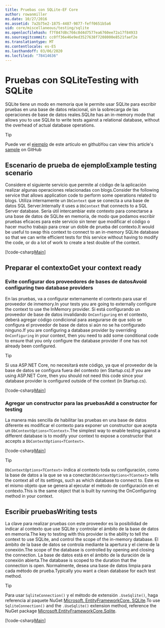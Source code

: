 ```yaml
---
title: Pruebas con SQLite-EF Core
author: rowanmiller
ms.date: 10/27/2016
ms.assetid: 7a2b75e2-1875-4487-9877-feff0651b5a6
uid: core/miscellaneous/testing/sqlite
ms.openlocfilehash: f7f847d8c766c0d4d7577ea6760ee72a17f84933
ms.sourcegitcommit: cc0ff36e46e9ed3527638f7208000e8521faef2e
ms.translationtype: MT
ms.contentlocale: es-ES
ms.lasthandoff: 03/06/2020
ms.locfileid: "78414636"
---
```

# <a name="testing-with-sqlite"></a><span data-ttu-id="ea02a-102">Pruebas con SQLite</span><span class="sxs-lookup"><span data-stu-id="ea02a-102">Testing with SQLite</span></span>

<span data-ttu-id="ea02a-103">SQLite tiene un modo en memoria que le permite usar SQLite para escribir pruebas en una base de datos relacional, sin la sobrecarga de las operaciones de base de datos reales.</span><span class="sxs-lookup"><span data-stu-id="ea02a-103">SQLite has an in-memory mode that allows you to use SQLite to write tests against a relational database, without the overhead of actual database operations.</span></span>

> [!TIP]  
> <span data-ttu-id="ea02a-104">Puede ver el [ejemplo](https://github.com/dotnet/EntityFramework.Docs/tree/master/samples/core/Miscellaneous/Testing) de este artículo en github</span><span class="sxs-lookup"><span data-stu-id="ea02a-104">You can view this article's [sample](https://github.com/dotnet/EntityFramework.Docs/tree/master/samples/core/Miscellaneous/Testing) on GitHub</span></span>

## <a name="example-testing-scenario"></a><span data-ttu-id="ea02a-105">Escenario de prueba de ejemplo</span><span class="sxs-lookup"><span data-stu-id="ea02a-105">Example testing scenario</span></span>

<span data-ttu-id="ea02a-106">Considere el siguiente servicio que permite al código de la aplicación realizar algunas operaciones relacionadas con blogs.</span><span class="sxs-lookup"><span data-stu-id="ea02a-106">Consider the following service that allows application code to perform some operations related to blogs.</span></span> <span data-ttu-id="ea02a-107">Utiliza internamente un `DbContext` que se conecta a una base de datos SQL Server.</span><span class="sxs-lookup"><span data-stu-id="ea02a-107">Internally it uses a `DbContext` that connects to a SQL Server database.</span></span> <span data-ttu-id="ea02a-108">Sería útil intercambiar este contexto para conectarse a una base de datos de SQLite en memoria, de modo que podamos escribir pruebas eficaces para este servicio sin tener que modificar el código o hacer mucho trabajo para crear un doble de prueba del contexto.</span><span class="sxs-lookup"><span data-stu-id="ea02a-108">It would be useful to swap this context to connect to an in-memory SQLite database so that we can write efficient tests for this service without having to modify the code, or do a lot of work to create a test double of the context.</span></span>

[!code-csharp[Main](../../../../samples/core/Miscellaneous/Testing/BusinessLogic/BlogService.cs)]

## <a name="get-your-context-ready"></a><span data-ttu-id="ea02a-109">Preparar el contexto</span><span class="sxs-lookup"><span data-stu-id="ea02a-109">Get your context ready</span></span>

### <a name="avoid-configuring-two-database-providers"></a><span data-ttu-id="ea02a-110">Evite configurar dos proveedores de bases de datos</span><span class="sxs-lookup"><span data-stu-id="ea02a-110">Avoid configuring two database providers</span></span>

<span data-ttu-id="ea02a-111">En las pruebas, va a configurar externamente el contexto para usar el proveedor de inmemory.</span><span class="sxs-lookup"><span data-stu-id="ea02a-111">In your tests you are going to externally configure the context to use the InMemory provider.</span></span> <span data-ttu-id="ea02a-112">Si está configurando un proveedor de base de datos invalidando `OnConfiguring` en el contexto, deberá agregar código condicional para asegurarse de que solo se configura el proveedor de base de datos si aún no se ha configurado ninguno.</span><span class="sxs-lookup"><span data-stu-id="ea02a-112">If you are configuring a database provider by overriding `OnConfiguring` in your context, then you need to add some conditional code to ensure that you only configure the database provider if one has not already been configured.</span></span>

> [!TIP]  
> <span data-ttu-id="ea02a-113">Si usa ASP.NET Core, no necesitará este código, ya que el proveedor de la base de datos se configura fuera del contexto (en Startup.cs).</span><span class="sxs-lookup"><span data-stu-id="ea02a-113">If you are using ASP.NET Core, then you should not need this code since your database provider is configured outside of the context (in Startup.cs).</span></span>

[!code-csharp[Main](../../../../samples/core/Miscellaneous/Testing/BusinessLogic/BloggingContext.cs#OnConfiguring)]

### <a name="add-a-constructor-for-testing"></a><span data-ttu-id="ea02a-114">Agregar un constructor para las pruebas</span><span class="sxs-lookup"><span data-stu-id="ea02a-114">Add a constructor for testing</span></span>

<span data-ttu-id="ea02a-115">La manera más sencilla de habilitar las pruebas en una base de datos diferente es modificar el contexto para exponer un constructor que acepta un `DbContextOptions<TContext>`.</span><span class="sxs-lookup"><span data-stu-id="ea02a-115">The simplest way to enable testing against a different database is to modify your context to expose a constructor that accepts a `DbContextOptions<TContext>`.</span></span>

[!code-csharp[Main](../../../../samples/core/Miscellaneous/Testing/BusinessLogic/BloggingContext.cs#Constructors)]

> [!TIP]  
> <span data-ttu-id="ea02a-116">`DbContextOptions<TContext>` indica al contexto toda su configuración, como la base de datos a la que se va a conectar.</span><span class="sxs-lookup"><span data-stu-id="ea02a-116">`DbContextOptions<TContext>` tells the context all of its settings, such as which database to connect to.</span></span> <span data-ttu-id="ea02a-117">Este es el mismo objeto que se genera al ejecutar el método de configuración en el contexto.</span><span class="sxs-lookup"><span data-stu-id="ea02a-117">This is the same object that is built by running the OnConfiguring method in your context.</span></span>

## <a name="writing-tests"></a><span data-ttu-id="ea02a-118">Escribir pruebas</span><span class="sxs-lookup"><span data-stu-id="ea02a-118">Writing tests</span></span>

<span data-ttu-id="ea02a-119">La clave para realizar pruebas con este proveedor es la posibilidad de indicar al contexto que use SQLite y controlar el ámbito de la base de datos en memoria.</span><span class="sxs-lookup"><span data-stu-id="ea02a-119">The key to testing with this provider is the ability to tell the context to use SQLite, and control the scope of the in-memory database.</span></span> <span data-ttu-id="ea02a-120">El ámbito de la base de datos se controla mediante la apertura y el cierre de la conexión.</span><span class="sxs-lookup"><span data-stu-id="ea02a-120">The scope of the database is controlled by opening and closing the connection.</span></span> <span data-ttu-id="ea02a-121">La base de datos está en el ámbito de la duración de la conexión abierta.</span><span class="sxs-lookup"><span data-stu-id="ea02a-121">The database is scoped to the duration that the connection is open.</span></span> <span data-ttu-id="ea02a-122">Normalmente, desea una base de datos limpia para cada método de prueba.</span><span class="sxs-lookup"><span data-stu-id="ea02a-122">Typically you want a clean database for each test method.</span></span>

>[!TIP]
> <span data-ttu-id="ea02a-123">Para usar `SqliteConnection()` y el método de extensión `.UseSqlite()`, haga referencia al paquete NuGet [Microsoft. EntityFrameworkCore. SQLite](https://www.nuget.org/packages/Microsoft.EntityFrameworkCore.Sqlite/).</span><span class="sxs-lookup"><span data-stu-id="ea02a-123">To use `SqliteConnection()` and the `.UseSqlite()` extension method, reference the NuGet package [Microsoft.EntityFrameworkCore.Sqlite](https://www.nuget.org/packages/Microsoft.EntityFrameworkCore.Sqlite/).</span></span>

[!code-csharp[Main](../../../../samples/core/Miscellaneous/Testing/TestProject/SQLite/BlogServiceTests.cs)]
